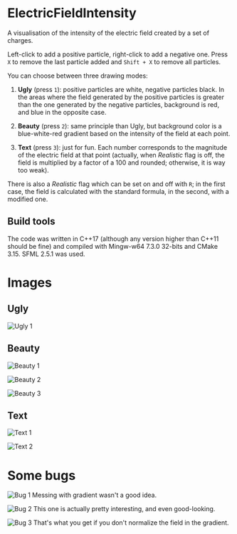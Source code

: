 # ElectricFieldIntensity
A visualisation of the intensity of the electric field created by a set of charges.

Left-click to add a positive particle, right-click to add a negative one. Press `X` to remove the last particle added and `Shift + X` to remove all particles.

You can choose between three drawing modes:
1. **Ugly** (press `1`): positive particles are white, negative particles black. In the areas where the field generated by the positive particles is greater than the one generated by the negative particles, background is red, and blue in the opposite case.

2. **Beauty** (press `2`): same principle than Ugly, but background color is a blue-white-red gradient based on the intensity of the field at each point.

3. **Text** (press `3`): just for fun. Each number corresponds to the magnitude of the electric field at that point (actually, when *Realistic* flag is off, the field is multiplied by a factor of a 100 and rounded; otherwise, it is way too weak).

There is also a *Realistic* flag which can be set on and off with `R`; in the first case, the field is calculated with the standard formula, in the second, with a modified one.

## Build tools

The code was written in C++17 (although any version higher than C++11 should be fine) and compiled with Mingw-w64 7.3.0 32-bits and CMake 3.15. SFML 2.5.1 was used.

# Images
## Ugly

![Ugly 1](https://i.imgur.com/VsDb9PU.png)

## Beauty
![Beauty 1](https://i.imgur.com/GRRLd26.png)

![Beauty 2](https://i.imgur.com/CTI5spx.png)

![Beauty 3](https://i.imgur.com/WZRNqSi.png)

## Text
![Text 1](https://i.imgur.com/QEUlio7.png)

![Text 2](https://i.imgur.com/czdYiY3.png)

# Some bugs

![Bug 1](https://i.imgur.com/U9C4sad.png)
Messing with gradient wasn't a good idea.

![Bug 2](https://i.imgur.com/fh6cBVc.png)
This one is actually pretty interesting, and even good-looking.

![Bug 3](https://i.imgur.com/yJd3ZPi.png)
That's what you get if you don't normalize the field in the gradient.
